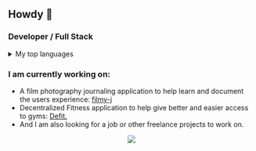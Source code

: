 ## Howdy 👋

### Developer / Full Stack  

  <details>
  <summary>My top languages</summary>

  | Rank | Languages |
  |-----:|-----------|
  |     1| Ruby      |
  |     2| Javascript|
  |     3| React     |

  </details>
  
  ### I am currently working on: <br>
      
   - A film photography journaling application to help learn and document the users experience: [filmy-j](https://github.com/mkettel/filmy)
   - Decentralized Fitness application to help give better and easier access to gyms: [Defit.](https://github.com/SkiltonJ/DeFit)
   - And I am also looking for a job or other freelance projects to work on. 
      
  
  
  <div align="center">
    <a href="https://github.com/mkettel/github-readme-stats">
      <img align="center" src="https://github-readme-stats.vercel.app/api?username=mkettel&show_icons=true&theme=transparent" />
    </a>
  <div>

